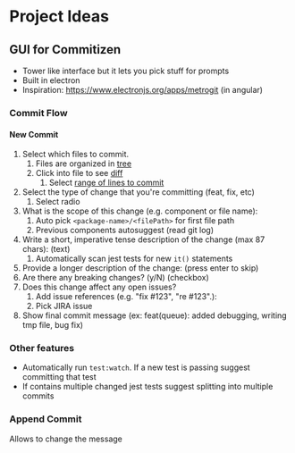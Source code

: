 # Project Ideas

## GUI for Commitizen

- Tower like interface but it lets you pick stuff for prompts
- Built in electron
- Inspiration: https://www.electronjs.org/apps/metrogit (in angular)

### Commit Flow

#### New Commit

1. Select which files to commit.
   1. Files are organized in [tree](https://github.com/react-component/tree)
   2. Click into file to see [diff](https://github.com/otakustay/react-diff-view)
      1. Select [range of lines to commit](https://github.com/otakustay/react-diff-view#customize-gutter)
2. Select the type of change that you're committing (feat, fix, etc)
   1. Select radio
3. What is the scope of this change (e.g. component or file name):
   1. Auto pick `<package-name>/<filePath>` for first file path
   2. Previous components autosuggest (read git log)
4. Write a short, imperative tense description of the change (max 87 chars): (text)
   1. Automatically scan jest tests for new `it()` statements
5. Provide a longer description of the change: (press enter to skip)
6. Are there any breaking changes? (y/N) (checkbox)
7. Does this change affect any open issues?
   1. Add issue references (e.g. "fix #123", "re #123".):
   2. Pick JIRA issue
8. Show final commit message (ex: feat(queue): added debugging, writing tmp file, bug fix)

### Other features

- Automatically run `test:watch`. If a new test is passing suggest committing that test
- If contains multiple changed jest tests suggest splitting into multiple commits

### Append Commit

Allows to change the message
